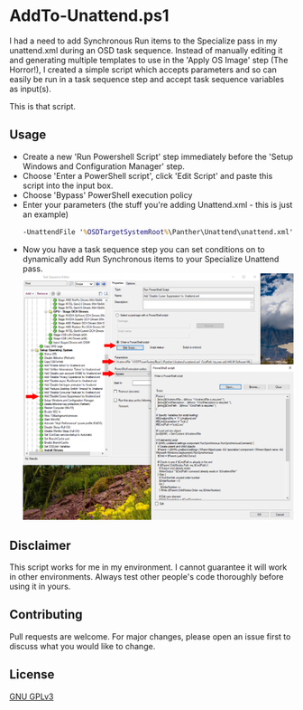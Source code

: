 # AddTo-Unattend.ps1

I had a need to add Synchronous Run items to the Specialize pass in my unattend.xml during an OSD task sequence. Instead of manually editing it and generating multiple templates to use in the 'Apply OS Image' step (The Horror!), I created a simple script which accepts parameters and so can easily be run in a task sequence step and accept task sequence variables as input(s).

This is that script.

## Usage

* Create a new 'Run Powershell Script' step immediately before the 'Setup Windows and Configuration Manager' step.
* Choose 'Enter a PowerShell script', click 'Edit Script' and paste this script into the input box.
* Choose 'Bypass' PowerShell execution policy
* Enter your parameters (the stuff you're adding Unattend.xml - this is just an example)
  ```cmd
  -UnattendFile '%OSDTargetSystemRoot%\Panther\Unattend\unattend.xml' -CmdPath 'reg.exe add HKLM\Software\Microsoft\Windows\CurrentVersion\Policies\System /v EnableCursorSuppression /t REG_DWORD /d 0 /f' -CmdDescription 'Disable Cursor Suppression'
  ```
* Now you have a task sequence step you can set conditions on to dynamically add Run Synchronous items to your Specialize Unattend pass.
![Screenshot01](https://github.com/dp250f/Documentation/blob/main/AddTo-Unattend/Screenshot01.png?raw=true)

## Disclaimer
This script works for me in my environment. I cannot guarantee it will work in other environments. Always test other people's code thoroughly before using it in yours.

## Contributing
Pull requests are welcome. For major changes, please open an issue first to discuss what you would like to change.

## License
[GNU GPLv3](https://choosealicense.com/licenses/gpl-3.0/)